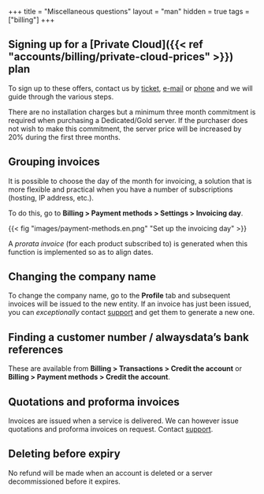 +++
title = "Miscellaneous questions"
layout = "man"
hidden = true
tags = ["billing"]
+++

## Signing up for a [Private Cloud]({{< ref "accounts/billing/private-cloud-prices" >}}) plan

To sign up to these offers, contact us by [ticket](https://admin.alwaysdata.com/support/add/), [e-mail](https://www.alwaysdata.com/en/) or [phone](tel:+33184162340) and we will guide through the various steps.

There are no installation charges but a minimum three month commitment is required when purchasing a Dedicated/Gold server. If the purchaser does not wish to make this commitment, the server price will be increased by 20% during the first three months.

## Grouping invoices

It is possible to choose the day of the month for invoicing, a solution that is more flexible and practical when you have a number of subscriptions (hosting, IP address, etc.).

To do this, go to **Billing > Payment methods > Settings > Invoicing day**.

{{< fig "images/payment-methods.en.png" "Set up the invoicing day" >}}

A *prorata invoice* (for each product subscribed to) is generated when this function is implemented so as to align dates.

## Changing the company name

To change the company name, go to the **Profile** tab and subsequent invoices will be issued to the new entity. If an invoice has just been issued, you can *exceptionally* contact [support](https://admin.alwaysdata.com/support/add) and get them to generate a new one.

## Finding a customer number / alwaysdata’s bank references

These are available from **Billing > Transactions > Credit the account** or **Billing > Payment methods > Credit the account**.

## Quotations and proforma invoices

Invoices are issued when a service is delivered. We can however issue quotations and proforma invoices on request. Contact [support](https://admin.alwaysdata.com/support/add).

## Deleting before expiry

No refund will be made when an account is deleted or a server decommissioned before it expires.
